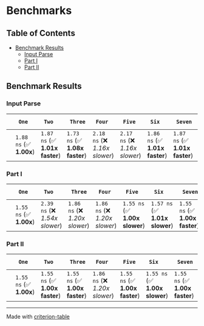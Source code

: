 # Benchmarks

## Table of Contents

- [Benchmark Results](#benchmark-results)
    - [Input Parse ](#input-parse-)
    - [Part I ](#part-i-)
    - [Part II ](#part-ii-)

## Benchmark Results

### Input Parse 

|        | ` One`                  | ` Two`                         | ` Three`                       | ` Four`                        | ` Five`                        | ` Six`                         | ` Seven`                       | ` Eight`                       | ` Nine`                        | ` Ten`                         | ` Eleven`                      | ` Twelve`                      | ` Thirteen`                    | ` Fourteen`                    | ` Fifteen`                     | ` Sixteen`                     | ` Seventeen`                   | ` Eighteen`                    | ` Nineteen`                    | ` Twenty`                      | ` TwentyOne`                   | ` TwentyTwo`                   | ` TwentyThree`                 | ` TwentyFour`                  | ` TwentyFive`                   |
|:-------|:------------------------|:-------------------------------|:-------------------------------|:-------------------------------|:-------------------------------|:-------------------------------|:-------------------------------|:-------------------------------|:-------------------------------|:-------------------------------|:-------------------------------|:-------------------------------|:-------------------------------|:-------------------------------|:-------------------------------|:-------------------------------|:-------------------------------|:-------------------------------|:-------------------------------|:-------------------------------|:-------------------------------|:-------------------------------|:-------------------------------|:-------------------------------|:------------------------------- |
|        | `1.88 ns` (✅ **1.00x**) | `1.87 ns` (✅ **1.01x faster**) | `1.73 ns` (✅ **1.08x faster**) | `2.18 ns` (❌ *1.16x slower*)   | `2.17 ns` (❌ *1.16x slower*)   | `1.86 ns` (✅ **1.01x faster**) | `1.87 ns` (✅ **1.01x faster**) | `1.87 ns` (✅ **1.00x faster**) | `1.87 ns` (✅ **1.01x faster**) | `1.86 ns` (✅ **1.01x faster**) | `1.86 ns` (✅ **1.01x faster**) | `1.87 ns` (✅ **1.00x faster**) | `1.87 ns` (✅ **1.00x faster**) | `1.87 ns` (✅ **1.01x faster**) | `2.17 ns` (❌ *1.16x slower*)   | `1.86 ns` (✅ **1.01x faster**) | `2.18 ns` (❌ *1.16x slower*)   | `1.86 ns` (✅ **1.01x faster**) | `2.17 ns` (❌ *1.15x slower*)   | `1.87 ns` (✅ **1.01x faster**) | `2.17 ns` (❌ *1.15x slower*)   | `1.86 ns` (✅ **1.01x faster**) | `1.87 ns` (✅ **1.00x faster**) | `1.87 ns` (✅ **1.00x faster**) | `1.87 ns` (✅ **1.00x faster**)  |

### Part I 

|        | ` One`                  | ` Two`                         | ` Three`                       | ` Four`                        | ` Five`                        | ` Six`                         | ` Seven`                       | ` Eight`                       | ` Nine`                        | ` Ten`                         | ` Eleven`                      | ` Twelve`                      | ` Thirteen`                    | ` Fourteen`                    | ` Fifteen`                     | ` Sixteen`                     | ` Seventeen`                   | ` Eighteen`                    | ` Nineteen`                    | ` Twenty`                      | ` TwentyOne`                   | ` TwentyTwo`                   | ` TwentyThree`                 | ` TwentyFour`                  | ` TwentyFive`                   |
|:-------|:------------------------|:-------------------------------|:-------------------------------|:-------------------------------|:-------------------------------|:-------------------------------|:-------------------------------|:-------------------------------|:-------------------------------|:-------------------------------|:-------------------------------|:-------------------------------|:-------------------------------|:-------------------------------|:-------------------------------|:-------------------------------|:-------------------------------|:-------------------------------|:-------------------------------|:-------------------------------|:-------------------------------|:-------------------------------|:-------------------------------|:-------------------------------|:------------------------------- |
|        | `1.55 ns` (✅ **1.00x**) | `2.39 ns` (❌ *1.54x slower*)   | `1.86 ns` (❌ *1.20x slower*)   | `1.86 ns` (❌ *1.20x slower*)   | `1.55 ns` (✅ **1.00x slower**) | `1.57 ns` (✅ **1.01x slower**) | `1.55 ns` (✅ **1.00x faster**) | `1.55 ns` (✅ **1.00x slower**) | `1.55 ns` (✅ **1.00x slower**) | `1.86 ns` (❌ *1.20x slower*)   | `1.86 ns` (❌ *1.20x slower*)   | `1.55 ns` (✅ **1.00x slower**) | `1.87 ns` (❌ *1.21x slower*)   | `1.55 ns` (✅ **1.00x slower**) | `1.86 ns` (❌ *1.20x slower*)   | `1.55 ns` (✅ **1.00x faster**) | `1.55 ns` (✅ **1.00x slower**) | `1.55 ns` (✅ **1.00x slower**) | `1.55 ns` (✅ **1.00x slower**) | `1.86 ns` (❌ *1.20x slower*)   | `1.55 ns` (✅ **1.00x slower**) | `1.55 ns` (✅ **1.00x slower**) | `1.55 ns` (✅ **1.00x faster**) | `1.55 ns` (✅ **1.00x slower**) | `1.55 ns` (✅ **1.00x faster**)  |

### Part II 

|        | ` One`                  | ` Two`                         | ` Three`                       | ` Four`                        | ` Five`                        | ` Six`                         | ` Seven`                       | ` Eight`                       | ` Nine`                        | ` Ten`                         | ` Eleven`                      | ` Twelve`                      | ` Thirteen`                    | ` Fourteen`                    | ` Fifteen`                     | ` Sixteen`                     | ` Seventeen`                   | ` Eighteen`                    | ` Nineteen`                    | ` Twenty`                      | ` TwentyOne`                   | ` TwentyTwo`                   | ` TwentyThree`                 | ` TwentyFour`                  | ` TwentyFive`                   |
|:-------|:------------------------|:-------------------------------|:-------------------------------|:-------------------------------|:-------------------------------|:-------------------------------|:-------------------------------|:-------------------------------|:-------------------------------|:-------------------------------|:-------------------------------|:-------------------------------|:-------------------------------|:-------------------------------|:-------------------------------|:-------------------------------|:-------------------------------|:-------------------------------|:-------------------------------|:-------------------------------|:-------------------------------|:-------------------------------|:-------------------------------|:-------------------------------|:------------------------------- |
|        | `1.55 ns` (✅ **1.00x**) | `1.55 ns` (✅ **1.00x faster**) | `1.55 ns` (✅ **1.00x faster**) | `1.86 ns` (❌ *1.20x slower*)   | `1.55 ns` (✅ **1.00x faster**) | `1.55 ns` (✅ **1.00x slower**) | `1.55 ns` (✅ **1.00x faster**) | `2.41 ns` (❌ *1.56x slower*)   | `1.55 ns` (✅ **1.00x faster**) | `1.55 ns` (✅ **1.00x faster**) | `2.55 ns` (❌ *1.65x slower*)   | `1.86 ns` (❌ *1.20x slower*)   | `1.55 ns` (✅ **1.00x faster**) | `1.55 ns` (✅ **1.00x slower**) | `1.55 ns` (✅ **1.00x slower**) | `1.55 ns` (✅ **1.00x faster**) | `1.55 ns` (✅ **1.00x slower**) | `1.55 ns` (✅ **1.00x faster**) | `1.55 ns` (✅ **1.00x slower**) | `1.55 ns` (✅ **1.00x slower**) | `1.55 ns` (✅ **1.00x slower**) | `1.86 ns` (❌ *1.20x slower*)   | `1.55 ns` (✅ **1.00x slower**) | `1.86 ns` (❌ *1.20x slower*)   | `1.55 ns` (✅ **1.00x faster**)  |

---
Made with [criterion-table](https://github.com/nu11ptr/criterion-table)

